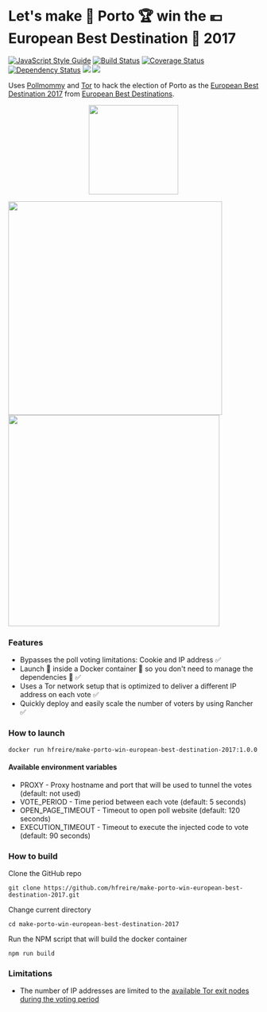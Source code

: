 # Let's make :city_sunrise: Porto :trophy: win the :euro: European Best Destination :tada: 2017
[![JavaScript Style Guide](https://img.shields.io/badge/code%20style-standard-brightgreen.svg)](http://standardjs.com/)
[![Build Status](https://travis-ci.org/hfreire/make-porto-win-european-best-destination-2017.svg?branch=master)](https://travis-ci.org/hfreire/make-porto-win-european-best-destination-2017)
[![Coverage Status](https://coveralls.io/repos/github/hfreire/make-porto-win-european-best-destination-2017/badge.svg?branch=master)](https://coveralls.io/github/hfreire/make-porto-win-european-best-destination-2017?branch=master)
[![Dependency Status](https://img.shields.io/david/hfreire/make-porto-win-european-best-destination-2017.svg?style=flat)](https://david-dm.org/hfreire/make-porto-win-european-best-destination-2017)
[![](https://img.shields.io/github/release/hfreire/make-porto-win-european-best-destination-2017.svg)](https://github.com/hfreire/make-porto-win-european-best-destination-2017/releases)
[![](https://img.shields.io/badge/license-MIT-blue.svg)](LICENSE)

Uses [Pollmommy](https://github.com/hfreire/pollmommy) and [Tor](https://github.com/hfreire/rotating-proxy) to hack the election of Porto as the [European Best Destination 2017](http://www.europeanbestdestinations.com/best-of-europe/european-best-destinations-2017/) from [European Best Destinations](https://http://www.europeanbestdestinations.com).

<p align="center">
    <img src="https://raw.githubusercontent.com/hfreire/make-porto-win-european-best-destination-2017/master/share/github/european-best-destination-2017-vote.png" width="180">
</p>
<img src="https://raw.githubusercontent.com/hfreire/make-porto-win-european-best-destination-2017/master/share/github/european-best-destination-2017.png" width="430">
<img src="https://raw.githubusercontent.com/hfreire/make-porto-win-european-best-destination-2017/master/share/github/voting-screencapture.gif" width="425">


### Features
* Bypasses the poll voting limitations: Cookie and IP address :white_check_mark:
* Launch :rocket: inside a Docker container :whale: so you don't need to manage the dependencies :raised_hands: :white_check_mark:
* Uses a Tor network setup that is optimized to deliver a different IP address on each vote :white_check_mark:
* Quickly deploy and easily scale the number of voters by using Rancher :white_check_mark:

### How to launch
```
docker run hfreire/make-porto-win-european-best-destination-2017:1.0.0
```
#### Available environment variables
* PROXY - Proxy hostname and port that will be used to tunnel the votes (default: not used)
* VOTE_PERIOD - Time period between each vote (default: 5 seconds)
* OPEN_PAGE_TIMEOUT - Timeout to open poll website (default: 120 seconds)
* EXECUTION_TIMEOUT - Timeout to execute the injected code to vote (default: 90 seconds)

### How to build
Clone the GitHub repo
```
git clone https://github.com/hfreire/make-porto-win-european-best-destination-2017.git
```

Change current directory
```
cd make-porto-win-european-best-destination-2017
```

Run the NPM script that will build the docker container
```
npm run build
```

### Limitations
* The number of IP addresses are limited to the [available Tor exit nodes during the voting period](https://metrics.torproject.org/relayflags.html?start=2017-01-20&end=2017-02-10&flag=Exit)
